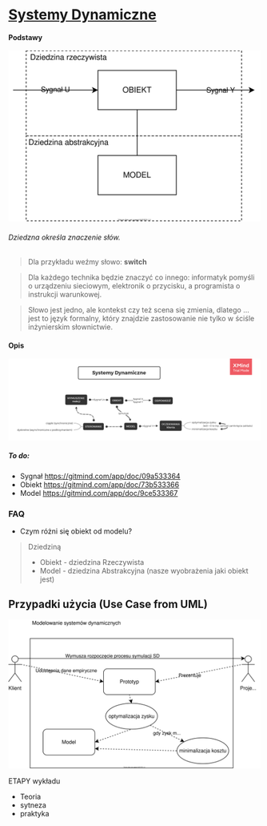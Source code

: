 # [Systemy Dynamiczne](https://drive.google.com/drive/folders/18SL_04ZJZEdssj8nQ3870lcomgU-SiBl?usp=sharing)
#### Podstawy 
[
![Systemy Dynamiczne](docs/SDM.svg)
](https://drive.google.com/file/d/1Ed_OcE8szFmOquqJNxDQRGswGA26TAQb/view?usp=sharing)
###### Dziedzna określa znaczenie słów.
> Dla przykładu weźmy słowo: **switch**

> Dla każdego technika będzie znaczyć co innego: informatyk pomyśli o urządzeniu sieciowym, elektronik o przycisku, a programista o instrukcji warunkowej.

> Słowo jest jedno, ale kontekst czy też scena się zmienia, dlatego ... jest to język formalny, który znajdzie zastosowanie nie tylko w ściśle inżynierskim słownictwie.
#### Opis
[
    ![Systemy Dynamiczne](docs/SD.png)
](https://drive.google.com/open?id=1aEgnCcPuFS5yrVLVuNkRwuGep-yxadW5)

##### To do:
- Sygnał  https://gitmind.com/app/doc/09a533364
- Obiekt https://gitmind.com/app/doc/73b533366
- Model https://gitmind.com/app/doc/9ce533367

### FAQ
- Czym różni się obiekt od modelu?
> Dziedziną
>   * Obiekt - dziedzina Rzeczywista
>   * Model - dziedzina Abstrakcyjna (nasze wyobrażenia jaki obiekt jest)

## Przypadki użycia (Use Case from UML)
![Systemy Dynamiczne](docs/UC.svg)

ETAPY wykładu
  - Teoria
  - sytneza
  - praktyka
